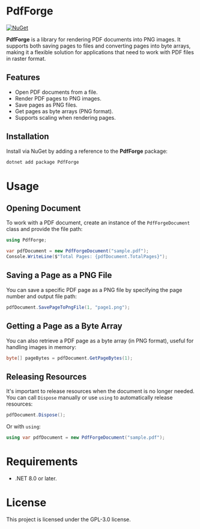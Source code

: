 # PdfForge

[![NuGet](https://img.shields.io/nuget/v/PdfForge.svg)](https://www.nuget.org/packages/PdfForge)

**PdfForge** is a library for rendering PDF documents into PNG images. It supports both saving pages to files and converting pages into byte arrays, making it a flexible solution for applications that need to work with PDF files in raster format.

## Features

- Open PDF documents from a file.
- Render PDF pages to PNG images.
- Save pages as PNG files.
- Get pages as byte arrays (PNG format).
- Supports scaling when rendering pages.

## Installation

Install via NuGet by adding a reference to the **PdfForge** package:

```bash
dotnet add package PdfForge
```

# Usage
## Opening Document

To work with a PDF document, create an instance of the `PdfForgeDocument` class and provide the file path:

```csharp
using PdfForge;

var pdfDocument = new PdfForgeDocument("sample.pdf");
Console.WriteLine($"Total Pages: {pdfDocument.TotalPages}");
```

## Saving a Page as a PNG File

You can save a specific PDF page as a PNG file by specifying the page number and output file path:

```csharp
pdfDocument.SavePageToPngFile(1, "page1.png");
```

## Getting a Page as a Byte Array
You can also retrieve a PDF page as a byte array (in PNG format), useful for handling images in memory:

```csharp
byte[] pageBytes = pdfDocument.GetPageBytes(1);
```

## Releasing Resources
It's important to release resources when the document is no longer needed. You can call `Dispose` manually or use `using` to automatically release resources:
```csharp
pdfDocument.Dispose();
```
Or with `using`:
```csharp
using var pdfDocument = new PdfForgeDocument("sample.pdf");
```

# Requirements
- .NET 8.0 or later.

# License
This project is licensed under the GPL-3.0 license.
